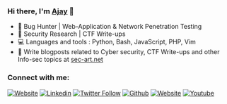 ### Hi there, I'm [Ajay](https://ajaytekam.github.io) 👋

- 🐛 Bug Hunter | Web-Application & Network Penetration Testing
- 🔭 Security Research | CTF Write-ups 
- 💻 Languages and tools : Python, Bash, JavaScript, PHP, Vim
- 🦉 Write blogposts related to Cyber security, CTF Write-ups and other Info-sec topics at [sec-art.net](http://sec-art.net)

### Connect with me:

[![Website](https://img.shields.io/website?label=sec-art.net&style=flat-square&url=http%3A%2F%2Fsec-art.net)](http://sec-art.net)
[![Linkedin](https://img.shields.io/badge/-Ajay%20Tekam-blue?style=flat-square&logo=linkedin&logoColor=white&link=https://www.linkedin.com/in/ajaytekam/)](https://www.linkedin.com/in/ajaytekam/)
[![Twitter Follow](https://img.shields.io/twitter/follow/0xajay?color=1DA1F2&logo=twitter&style=flat-square)](https://twitter.com/intent/follow?original_referer=https%3A%2F%2Fgithub.com%20xajay&screen_name=0xajay)
[![Github](https://img.shields.io/github/followers/Ajaytekam?label=Follow&style=social)](https://github.com/Ajaytekam)
[![Website](https://img.shields.io/website?label=Portfolio&style=flat-square&url=http://ajaytekam.github.io/)](http://ajaytekam.github.io/)
[![Youtube](https://img.shields.io/badge/-Sec%20Art-white?style=flat-square&logo=youtube&logoColor=red&link=https://www.youtube.com/user/secarticles)](https://www.youtube.com/user/secarticles)


[website]: http://sec-art.net
[twitter]: https://twitter.com/0xajay
[youtube]: https://www.youtube.com/user/secarticles
[linkedin]: https://www.linkedin.com/in/ajaytekam
[Portfolio]: https://ajaytekam.github.io
